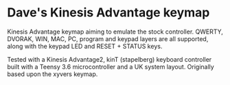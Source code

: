 # Dave's Kinesis Advantage keymap

Kinesis Advantage keymap aiming to emulate the stock controller. QWERTY, DVORAK,
WIN, MAC, PC, program and keypad layers are all supported, along with the
keypad LED and RESET + STATUS keys.

Tested with a Kinesis Advantage2, kinT (stapelberg) keyboard controller built
with a Teensy 3.6 microcontroller and a UK system layout. Originally based upon
the xyvers keymap.
